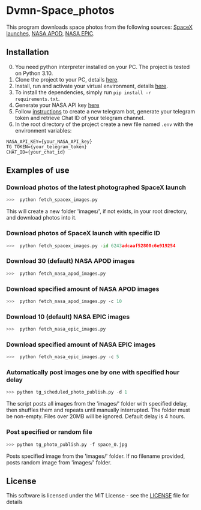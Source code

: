 # Dvmn-Space_photos
This program downloads space photos from the following sources: [SpaceX launches](https://docs.spacexdata.com/), [NASA APOD](https://apod.nasa.gov/apod/), [NASA EPIC](https://epic.gsfc.nasa.gov/).

## Installation
0. You need python interpreter installed on your PС. The project is tested on Python 3.10.
1. Clone the project to your PC, details [here](https://docs.github.com/en/repositories/creating-and-managing-repositories/cloning-a-repository).
2. Install, run and activate your virtual environment, details [here](https://docs.python-guide.org/dev/virtualenvs/).
3. To install the dependencies, simply run ```pip install -r requirements.txt```.
4. Generate your NASA API key [here](https://api.nasa.gov/) 
5. Follow [instructions](https://sitogon.ru/blog/252-kak-sozdat-telegram-bot-poluchit-ego-token-i-chat-id) to create a new telegram bot, generate your telegram token and retrieve Chat ID of your telegram channel.
6. In the root directory of the project create a new file named `.env` with the environment variables:
```
NASA_API_KEY={your_NASA_API_key}
TG_TOKEN={your_telegram_token}
CHAT_ID={your_chat_id}
```

## Examples of use

### Download photos of the latest photographed SpaceX launch
```python
>>>  python fetch_spacex_images.py
```
This will create a new folder 'images/', if not exists, in your root directory, and download photos into it.

### Download photos of SpaceX launch with specific ID
```python
>>>  python fetch_spacex_images.py -id 6243adcaaf52800c6e919254
```

### Download 30 (default) NASA APOD images
```python
>>>  python fetch_nasa_apod_images.py
```

### Download specified amount of NASA APOD images
```python
>>>  python fetch_nasa_apod_images.py -c 10
```

### Download 10 (default) NASA EPIC images
```python
>>>  python fetch_nasa_epic_images.py
```

### Download specified amount of NASA EPIC images
```python
>>>  python fetch_nasa_epic_images.py -c 5
```

### Automatically post images one by one with specified hour delay
```python
>>> python tg_scheduled_photo_publish.py -d 1
```
The script posts all images from the 'images/' folder with specified delay, then shuffles them and repeats until manually interrupted.
The folder must be non-empty.
Files over 20MB will be ignored. Default delay is 4 hours.

### Post specified or random file
```python
>>> python tg_photo_publish.py -f space_0.jpg
```
Posts specified image from the 'images/' folder. If no filename provided, posts random image from 'images/' folder. 

## License
This software is licensed under the MIT License - see the [LICENSE](https://github.com/vdesyatke/Dvmn-Weather/blob/master/LICENSE) file for details
